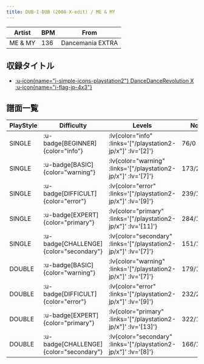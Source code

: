 ```yaml
---
title: DUB-I-DUB (2008 X-edit) / ME & MY
---
```


|Artist|BPM|From|
|------|---|----|
|ME & MY|136|Dancemania EXTRA|

## 収録タイトル

- [ :u-icon{name="i-simple-icons-playstation2"} DanceDanceRevolution X :u-icon{name="i-flag-jp-4x3"} ](/playstation2-jp/x)

## 譜面一覧

|PlayStyle|Difficulty|Levels|Notes|Movie|
|---------|----------|------|-----|-----|
|SINGLE| :u-badge[BEGINNER]{color="info"} | :lv{color="info" :links='["/playstation2-jp/x"]' :lv='[2]'} |76/0||
|SINGLE| :u-badge[BASIC]{color="warning"} | :lv{color="warning" :links='["/playstation2-jp/x"]' :lv='[7]'} |173/21||
|SINGLE| :u-badge[DIFFICULT]{color="error"} | :lv{color="error" :links='["/playstation2-jp/x"]' :lv='[9]'} |239/18||
|SINGLE| :u-badge[EXPERT]{color="primary"} | :lv{color="primary" :links='["/playstation2-jp/x"]' :lv='[11]'} |284/13||
|SINGLE| :u-badge[CHALLENGE]{color="secondary"} | :lv{color="secondary" :links='["/playstation2-jp/x"]' :lv='[7]'} |151/15(28)||
|DOUBLE| :u-badge[BASIC]{color="warning"} | :lv{color="warning" :links='["/playstation2-jp/x"]' :lv='[7]'} |179/15||
|DOUBLE| :u-badge[DIFFICULT]{color="error"} | :lv{color="error" :links='["/playstation2-jp/x"]' :lv='[9]'} |232/2||
|DOUBLE| :u-badge[EXPERT]{color="primary"} | :lv{color="primary" :links='["/playstation2-jp/x"]' :lv='[13]'} |322/18||
|DOUBLE| :u-badge[CHALLENGE]{color="secondary"} | :lv{color="secondary" :links='["/playstation2-jp/x"]' :lv='[8]'} |166/11(22)||
